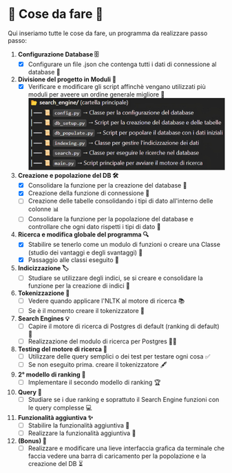 # 🚀 Cose da fare 🚀

Qui inseriamo tutte le cose da fare, un programma da realizzare passo passo:
1. **Configurazione Database 🗄️**
    - [X] Configurare un file .json che contenga tutti i dati di connessione al database 🔐
2. **Divisione del progetto in Moduli 📂**
    - [X] Verificare e modificare gli script affinchè vengano utilizzati più moduli per aveere un ordine generale migliore 🔄
    ![Struttura](struttura.jpg)
3. **Creazione e popolazione del DB 🛠️**
    - [X] Consolidare la funzione per la creazione del database 💾
    - [X] Creazione della funzione di connessione 🔗
    - [ ] Creazione delle tabelle consolidando i tipi di dato all'interno delle colonne 📊
    - [ ] Consolidare la funzione per la popolazione del database e controllare che ogni dato rispetti i tipi di dato 🧐
4. **Ricerca e modifica globale del programma 🔍**
    - [X] Stabilire se tenerlo come un modulo di funzioni o creare una Classe (studio dei vantaggi e degli svantaggi) 🧩
    - [X] Passaggio alle classi eseguito 📜
5. **Indicizzazione 🏷️**
    - [ ] Studiare se utilizzare degli indici, se si creare e consolidare la funzione per la creazione di indici 📑
6. **Tokenizzazione 🧠**
    - [ ] Vedere quando applicare l'NLTK al motore di ricerca 📚
    - [ ] Se è il momento creare il tokenizzatore 📝
7. **Search Engines 💡**
    - [ ] Capire il motore di ricerca di Postgres di default (ranking di default) 🤖
    - [ ] Realizzazione del modulo di ricerca per Postgres 🧑‍💻
8. **Testing del motore di ricerca 🧪**
    - [ ] Utilizzare delle query semplici o dei test per testare ogni cosa ✅
    - [ ] Se non eseguito prima. creare il tokenizzatore 🖋️
9. **2° modello di ranking 🏅**
    - [ ] Implementare il secondo modello di ranking 🏆
10. **Query 💬**
    - [ ] Studiare se i due ranking e soprattuto il Search Engine funzioni con le query complesse 💻
11. **Funzionalità aggiuntiva ✨**
    - [ ] Stabilire la funzionalità aggiuntiva 🎯
    - [ ] Realizzare la funzionalità aggiuntiva 🏁
12. **(Bonus) 🎁**
    - [ ] Realizzare e modificare una lieve interfaccia grafica da terminale che faccia vedere una barra di caricamento per la popolazione e la creazione del DB ⏳
